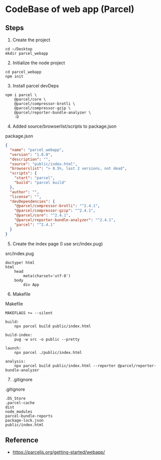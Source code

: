 # CodeBase of web app (Parcel)

## Steps

1. Create the project

```shell=
cd ~/Desktop
mkdir parcel_webapp
```

2. Initialize the node project

```shell=
cd parcel_webapp
npm init
```

3. Install parcel devDeps

```shell=
npm i parcel \
    @parcel/core \
    @parcel/compressor-brotli \
    @parcel/compressor-gzip \
    @parcel/reporter-bundle-analyzer \
    -D
```

4. Added source/browserlist/scripts to package.json

package.json
```json
{
  "name": "parcel_webapp",
  "version": "1.0.0",
  "description": "",
  "source": "public/index.html",
  "browserslist": "> 0.5%, last 2 versions, not dead",
  "scripts": {
    "start": "parcel",
    "build": "parcel build"
  },
  "author": "",
  "license": "",
  "devDependencies": {
    "@parcel/compressor-brotli": "^2.4.1",
    "@parcel/compressor-gzip": "^2.4.1",
    "@parcel/core": "^2.4.1",
    "@parcel/reporter-bundle-analyzer": "^2.4.1",
    "parcel": "^2.4.1"
  }
}
```

5. Create the index page (I use src/index.pug)

src/index.pug
```pug
doctype! html
html
    head
        meta(charset='utf-8')
    body
        div App
```

6. Makefile

Makefile
```
MAKEFLAGS += --silent

build:
    npx parcel build public/index.html

build-index:
    pug -w src -o public --pretty

launch:
    npx parcel ./public/index.html

analysis:
    npx parcel build public/index.html --reporter @parcel/reporter-bundle-analyzer

```

7. .gitignore

.gitignore
```
.DS_Store
.parcel-cache
dist
node_modules
parcel-bundle-reports
package-lock.json
public/index.html
```

## Reference

 - https://parceljs.org/getting-started/webapp/
